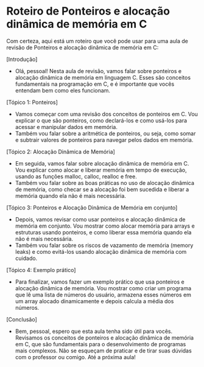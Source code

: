 # Roteiro de Ponteiros e alocação dinâmica de memória em C

Com certeza, aqui está um roteiro que você pode usar para uma aula de revisão de Ponteiros e alocação dinâmica de memória em C:

[Introdução]

- Olá, pessoal! Nesta aula de revisão, vamos falar sobre ponteiros e alocação dinâmica de memória em linguagem C. Esses são conceitos fundamentais na programação em C, e é importante que vocês entendam bem como eles funcionam.

[Tópico 1: Ponteiros]

- Vamos começar com uma revisão dos conceitos de ponteiros em C. Vou explicar o que são ponteiros, como declará-los e como usá-los para acessar e manipular dados em memória.
- Também vou falar sobre a aritmética de ponteiros, ou seja, como somar e subtrair valores de ponteiros para navegar pelos dados em memória.

[Tópico 2: Alocação Dinâmica de Memória]

- Em seguida, vamos falar sobre alocação dinâmica de memória em C. Vou explicar como alocar e liberar memória em tempo de execução, usando as funções malloc, calloc, realloc e free.
- Também vou falar sobre as boas práticas no uso de alocação dinâmica de memória, como checar se a alocação foi bem sucedida e liberar a memória quando ela não é mais necessária.

[Tópico 3: Ponteiros e Alocação Dinâmica de Memória em conjunto]

- Depois, vamos revisar como usar ponteiros e alocação dinâmica de memória em conjunto. Vou mostrar como alocar memória para arrays e estruturas usando ponteiros, e como liberar essa memória quando ela não é mais necessária.
- Também vou falar sobre os riscos de vazamento de memória (memory leaks) e como evitá-los usando alocação dinâmica de memória com cuidado.

[Tópico 4: Exemplo prático]

- Para finalizar, vamos fazer um exemplo prático que usa ponteiros e alocação dinâmica de memória. Vou mostrar como criar um programa que lê uma lista de números do usuário, armazena esses números em um array alocado dinamicamente e depois calcula a média dos números.

[Conclusão]

- Bem, pessoal, espero que esta aula tenha sido útil para vocês. Revisamos os conceitos de ponteiros e alocação dinâmica de memória em C, que são fundamentais para o desenvolvimento de programas mais complexos. Não se esqueçam de praticar e de tirar suas dúvidas com o professor ou comigo. Até a próxima aula!
